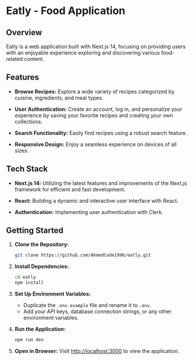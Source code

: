 # Eatly - Food Application

## Overview

Eatly is a web application built with Next.js 14, focusing on providing users with an enjoyable experience exploring and discovering various food-related content.

## Features

- **Browse Recipes:** Explore a wide variety of recipes categorized by cuisine, ingredients, and meal types.

- **User Authentication:** Create an account, log in, and personalize your experience by saving your favorite recipes and creating your own collections.

- **Search Functionality:** Easily find recipes using a robust search feature.

- **Responsive Design:** Enjoy a seamless experience on devices of all sizes.

## Tech Stack

- **Next.js 14:** Utilizing the latest features and improvements of the Next.js framework for efficient and fast development.

- **React:** Building a dynamic and interactive user interface with React.

- **Authentication:** Implementing user authentication with Clerk.

## Getting Started

1. **Clone the Repository:**

   ```bash
   git clone https://github.com/AhmedCode1996/eatly.git
   ```

2. **Install Dependencies:**

   ```bash
   cd eatly
   npm install
   ```

3. **Set Up Environment Variables:**

   - Duplicate the `.env.example` file and rename it to `.env`.
   - Add your API keys, database connection strings, or any other environment variables.

4. **Run the Application:**

   ```bash
   npm run dev
   ```

5. **Open in Browser:**
   Visit [http://localhost:3000](http://localhost:3000) to view the application.

